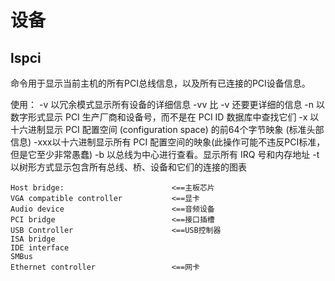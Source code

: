# 设备

## lspci

命令用于显示当前主机的所有PCI总线信息，以及所有已连接的PCI设备信息。

使用：
    -v  以冗余模式显示所有设备的详细信息
    -vv 比 -v 还要更详细的信息
    -n  以数字形式显示 PCI 生产厂商和设备号，而不是在 PCI ID 数据库中查找它们
    -x  以十六进制显示 PCI 配置空间 (configuration space) 的前64个字节映象 (标准头部信息)
    -xxx以十六进制显示所有 PCI 配置空间的映象(此操作可能不违反PCI标准，但是它至少非常愚蠢)
    -b  以总线为中心进行查看。显示所有 IRQ 号和内存地址
    -t  以树形方式显示包含所有总线、桥、设备和它们的连接的图表


    Host bridge:                        <==主板芯片
    VGA compatible controller           <==显卡
    Audio device                        <==音频设备
    PCI bridge                          <==接口插槽
    USB Controller                      <==USB控制器
    ISA bridge                               
    IDE interface                           
    SMBus                                      
    Ethernet controller                 <==网卡